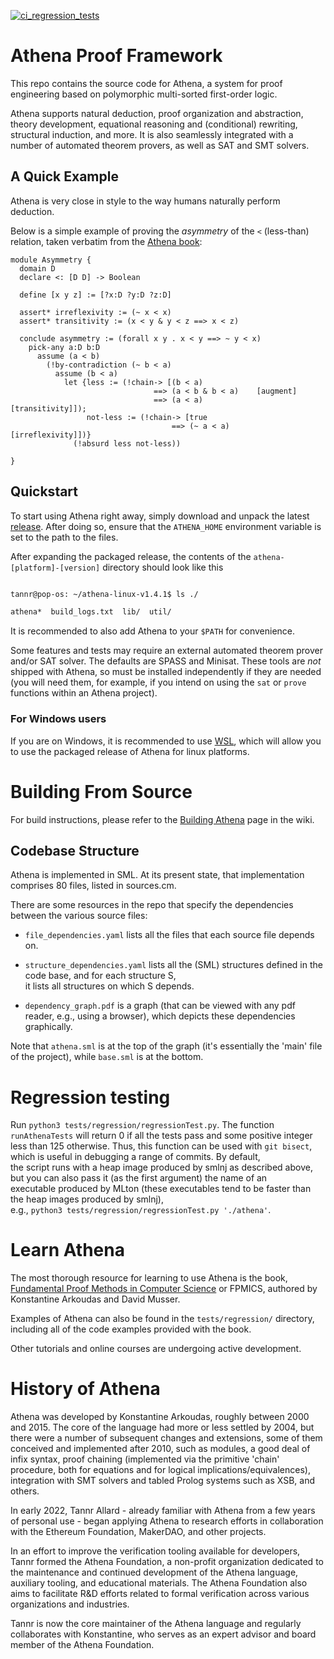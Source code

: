 [![ci_regression_tests](https://github.com/AthenaFoundation/athena/actions/workflows/main.yaml/badge.svg)](https://github.com/AthenaFoundation/athena/actions/workflows/main.yaml)
# Athena Proof Framework

This repo contains the source code for Athena, a system for proof engineering based on polymorphic multi-sorted first-order logic.

Athena supports natural deduction, proof organization and abstraction, theory development, equational reasoning and (conditional) rewriting, structural induction, and more. It is also seamlessly integrated with a number of automated theorem provers, as well as SAT and SMT solvers. 

## A Quick Example

Athena is very close in style to the way humans naturally perform deduction.

Below is a simple example of proving the *asymmetry* of the `<` (less-than) relation, taken verbatim from the [Athena book](#learn-athena):


```
module Asymmetry {
  domain D
  declare <: [D D] -> Boolean

  define [x y z] := [?x:D ?y:D ?z:D]

  assert* irreflexivity := (~ x < x)
  assert* transitivity := (x < y & y < z ==> x < z)

  conclude asymmetry := (forall x y . x < y ==> ~ y < x)
    pick-any a:D b:D
      assume (a < b)
        (!by-contradiction (~ b < a)
          assume (b < a) 
            let {less := (!chain-> [(b < a) 
                                ==> (a < b & b < a)    [augment]
                                ==> (a < a)            [transitivity]]);
                 not-less := (!chain-> [true 
                                    ==> (~ a < a)      [irreflexivity]])}
              (!absurd less not-less))

} 
```

## Quickstart

To start using Athena right away, simply download and unpack the latest [release](https://github.com/AthenaFoundation/athena/releases/latest). After doing so, ensure that the `ATHENA_HOME` environment variable is set to the path to the files.

After expanding the packaged release, the contents of the `athena-[platform]-[version]` directory should look like this

```sh

tannr@pop-os: ~/athena-linux-v1.4.1$ ls ./

athena*  build_logs.txt  lib/  util/
```

It is recommended to also add Athena to your `$PATH` for convenience.

Some features and tests may require an external automated theorem prover and/or SAT solver. The defaults are SPASS and Minisat. These tools are *not* shipped with Athena, so must be installed independently if they are needed (you will need them, for example, if you intend on using the `sat` or `prove` functions within an Athena project).

### For Windows users
If you are on Windows, it is recommended to use [WSL](https://docs.microsoft.com/en-us/windows/wsl/about), which will allow you to use the packaged release of Athena for linux platforms. 

# Building From Source

For build instructions, please refer to the [Building Athena](https://github.com/AthenaFoundation/athena/wiki/Building-Athena) page in the wiki.

## Codebase Structure
Athena is implemented in SML. At its present state, that implementation comprises 80 files, listed in sources.cm.

There are some resources in the repo that specify the dependencies between the various source files:

* `file_dependencies.yaml` lists all the files that each source file depends on.

* `structure_dependencies.yaml` lists all the (SML) structures defined in the code base, and for each structure S, <br> it lists all structures on which S depends.
	
* `dependency_graph.pdf` is a graph (that can be viewed with any pdf reader, e.g., using a browser), which depicts these dependencies graphically.

Note that `athena.sml` is at the top of the graph (it's essentially the 'main' file of the project), while
`base.sml` is at the bottom.




# Regression testing

Run `python3 tests/regression/regressionTest.py`. The function `runAthenaTests` will return 0 if all the tests pass and some positive integer <br>
less than 125 otherwise. Thus, this function can be used with `git bisect`, which is useful in debugging a range of commits. By default, <br>
the script runs with a heap image produced by smlnj as described above, but you can also pass it (as the first argument) the name of an <br>
executable produced by MLton (these executables tend to be faster than the heap images produced by smlnj), <br>e.g., `python3 tests/regression/regressionTest.py './athena'`.


# Learn Athena

The most thorough resource for learning to use Athena is the book, [Fundamental Proof Methods in Computer Science](https://mitpress.mit.edu/books/fundamental-proof-methods-computer-science) or FPMICS, authored by Konstantine Arkoudas and David Musser.

Examples of Athena can also be found in the `tests/regression/` directory, including all of the code examples provided with the book.

Other tutorials and online courses are undergoing active development.
# History of Athena

Athena was developed by Konstantine Arkoudas, roughly between 2000 and 2015. The core of the language had more or less settled by 2004, but there were a number of subsequent changes and extensions, some of them conceived and implemented after 2010, such as modules, a good deal of infix syntax, proof chaining (implemented via the primitive 'chain' procedure, both for equations and for logical implications/equivalences), integration with SMT solvers and tabled Prolog systems such as XSB, and others. 

In early 2022, Tannr Allard - already familiar with Athena from a few years of personal use - began applying Athena to research efforts in collaboration with the Ethereum Foundation, MakerDAO, and other projects.
 
In an effort to improve the verification tooling available for developers, Tannr formed the Athena Foundation, a non-profit organization dedicated to the maintenance and continued development of the Athena language, auxiliary tooling, and educational materials. The Athena Foundation also aims to facilitate R&D efforts related to formal verification across various organizations and industries.
 
Tannr is now the core maintainer of the Athena language and regularly collaborates with Konstantine, who serves as an expert advisor and board member of the Athena Foundation.